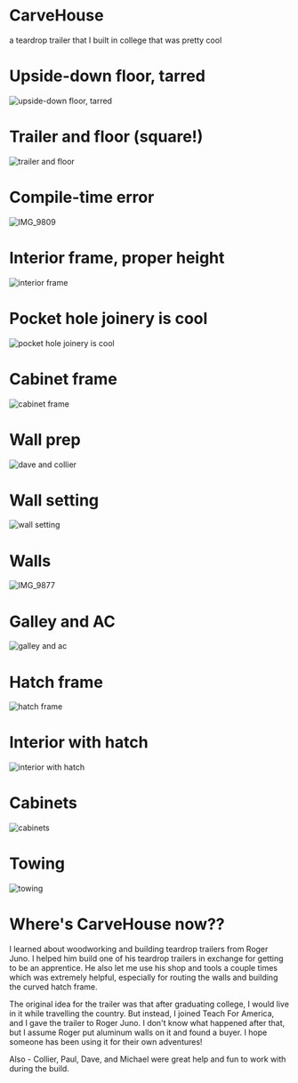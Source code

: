 # CarveHouse
a teardrop trailer that I built in college that was pretty cool

# Upside-down floor, tarred
![upside-down floor, tarred](https://user-images.githubusercontent.com/59704103/225812865-6534bb93-aac2-4dbf-94d7-f9b2579da78b.jpg)

# Trailer and floor (square!)
![trailer and floor](https://user-images.githubusercontent.com/59704103/225810521-41a23980-dc6b-487e-97b3-2fb5aee015ae.JPG)

# Compile-time error
![IMG_9809](https://user-images.githubusercontent.com/59704103/225813534-df07fb77-52a4-45ae-ad98-6bd0331e8755.JPG)

# Interior frame, proper height 
![interior frame](https://user-images.githubusercontent.com/59704103/225810585-f2f39aed-81c8-469f-919d-a794cb681ccf.JPG)

# Pocket hole joinery is cool
![pocket hole joinery is cool](https://user-images.githubusercontent.com/59704103/225813688-d1658eb1-94ff-455e-aba2-75c06ec1dfe4.JPG)

# Cabinet frame
![cabinet frame](https://user-images.githubusercontent.com/59704103/225810588-1189ca38-8d54-4471-9520-f09fac9f7526.JPG)

# Wall prep
![dave and collier](https://user-images.githubusercontent.com/59704103/225810888-9a24fdac-d508-43c4-8b3d-d891025d44f4.JPG)

# Wall setting
![wall setting](https://user-images.githubusercontent.com/59704103/225811016-49a0bd93-1987-4faf-902c-08ee761b1fe3.JPG)

# Walls
![IMG_9877](https://user-images.githubusercontent.com/59704103/225810979-967d4b36-da3f-4974-8711-4c6f82054b09.JPG)

# Galley and AC
![galley and ac](https://user-images.githubusercontent.com/59704103/225810695-5ff24fc5-d2a7-483b-9507-482ae7677b67.JPG)

# Hatch frame
![hatch frame](https://user-images.githubusercontent.com/59704103/225810741-1864f582-9ec2-477d-8dcb-2c911c8b9a1b.JPG)

# Interior with hatch
![interior with hatch](https://user-images.githubusercontent.com/59704103/225810746-2b20264f-1ad8-4548-a0c6-6613f307e0b7.JPG)

# Cabinets 
![cabinets](https://user-images.githubusercontent.com/59704103/225811033-974ce6a9-1bc6-45fc-97d3-0e9e833b272c.JPG)

# Towing
![towing](https://user-images.githubusercontent.com/59704103/225810666-884e0be9-3176-4897-a335-d7d6c124b74d.JPG)

# Where's CarveHouse now??
I learned about woodworking and building teardrop trailers from Roger Juno. I helped him build one of his teardrop trailers in exchange for getting to be an apprentice. He also let me use his shop and tools a couple times which was extremely helpful, especially for routing the walls and building the curved hatch frame. 

The original idea for the trailer was that after graduating college, I would live in it while travelling the country. But instead, I joined Teach For America, and I gave the trailer to Roger Juno. I don't know what happened after that, but I assume Roger put aluminum walls on it and found a buyer. I hope someone has been using it for their own adventures! 

Also - Collier, Paul, Dave, and Michael were great help and fun to work with during the build. 

